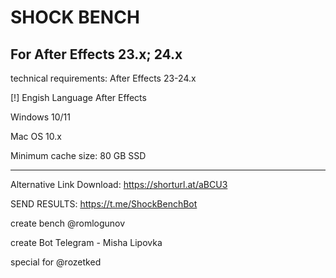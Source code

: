 # SHOCK BENCH
For After Effects 23.x; 24.x
---------------------------

technical requirements:
After Effects 23-24.x

[!] Engish Language After Effects

Windows 10/11

Mac OS 10.x

Minimum cache size: 80 GB SSD


---------------------------

Alternative Link Download: https://shorturl.at/aBCU3

SEND RESULTS: https://t.me/ShockBenchBot




create bench @romlogunov

create Bot Telegram - Misha Lipovka

special for @rozetked


